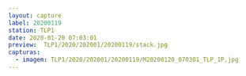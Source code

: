 ```yaml
---
layout: capture
label: 20200119
station: TLP1
date: 2020-01-20 07:03:01
preview:  TLP1/2020/202001/20200119/stack.jpg
capturas:
  - imagem: TLP1/2020/202001/20200119/M20200120_070301_TLP_1P.jpg
---
```


